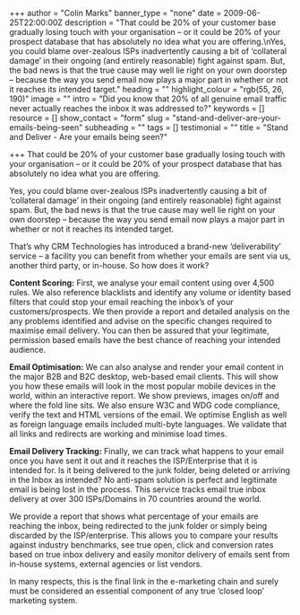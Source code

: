 +++
author = "Colin Marks"
banner_type = "none"
date = 2009-06-25T22:00:00Z
description = "That could be 20% of your customer base gradually losing touch with your organisation – or it could be 20% of your prospect database that has absolutely no idea what you are offering.\nYes, you could blame over-zealous ISPs inadvertently causing a bit of ‘collateral damage’ in their ongoing (and entirely reasonable) fight against spam.  But, the bad news is that the true cause may well lie right on your own doorstep – because the way you send email now plays a major part in whether or not it reaches its intended target."
heading = ""
highlight_colour = "rgb(55, 26, 190)"
image = ""
intro = "Did you know that 20% of all genuine email traffic never actually reaches the inbox it was addressed to?"
keywords = []
resource = []
show_contact = "form"
slug = "stand-and-deliver-are-your-emails-being-seen"
subheading = ""
tags = []
testimonial = ""
title = "Stand and Deliver - Are your emails being seen?"

+++
That could be 20% of your customer base gradually losing touch with your organisation – or it could be 20% of your prospect database that has absolutely no idea what you are offering.

Yes, you could blame over-zealous ISPs inadvertently causing a bit of ‘collateral damage’ in their ongoing (and entirely reasonable) fight against spam. But, the bad news is that the true cause may well lie right on your own doorstep – because the way you send email now plays a major part in whether or not it reaches its intended target.

That’s why CRM Technologies has introduced a brand-new ‘deliverability’ service – a facility you can benefit from whether your emails are sent via us, another third party, or in-house. So how does it work?

**Content Scoring:** First, we analyse your email content using over 4,500 rules. We also reference blacklists and identify any volume or identity based filters that could stop your email reaching the inbox’s of your customers/prospects. We then provide a report and detailed analysis on the any problems identified and advise on the specific changes required to maximise email delivery. You can then be assured that your legitimate, permission based emails have the best chance of reaching your intended audience.

**Email Optimisation:** We can also analyse and render your email content in the major B2B and B2C desktop, web-based email clients. This will show you how these emails will look in the most popular mobile devices in the world, within an interactive report. We show previews, images on/off and where the fold line sits. We also ensure W3C and WDG code compliance, verify the text and HTML versions of the email. We optimise English as well as foreign language emails included multi-byte languages. We validate that all links and redirects are working and minimise load times.

**Email Delivery Tracking:** Finally, we can track what happens to your email once you have sent it out and it reaches the ISP/Enterprise that it is intended for. Is it being delivered to the junk folder, being deleted or arriving in the Inbox as intended? No anti-spam solution is perfect and legitimate email is being lost in the process. This service tracks email true inbox delivery at over 300 ISPs/Domains in 70 countries around the world.

We provide a report that shows what percentage of your emails are reaching the inbox, being redirected to the junk folder or simply being discarded by the ISP/enterprise. This allows you to compare your results against industry benchmarks, see true open, click and conversion rates based on true inbox delivery and easily monitor delivery of emails sent from in-house systems, external agencies or list vendors.

In many respects, this is the final link in the e-marketing chain and surely must be considered an essential component of any true ‘closed loop’ marketing system.